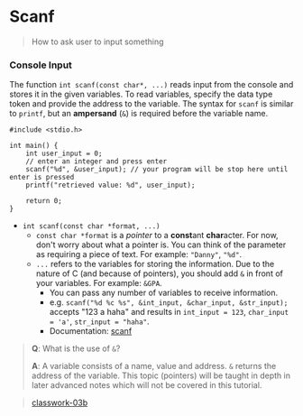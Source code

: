 # Scanf

> How to ask user to input something

### Console Input

The function `int scanf(const char*, ...)` reads input from the console and stores it in the given variables. To read variables, specify the data type token and provide the address to the variable. The syntax for `scanf` is similar to `printf`, but an **ampersand** (`&`) is required before the variable name.

```c=
#include <stdio.h>

int main() {
    int user_input = 0;
    // enter an integer and press enter
    scanf("%d", &user_input); // your program will be stop here until enter is pressed
    printf("retrieved value: %d", user_input);
  
    return 0;
}
```

* `int scanf(const char *format, ...)`
  * `const char *format` is a _pointer_ to a **const**ant **char**acter. For now, don't worry about what a pointer is. You can think of the parameter as requiring a piece of text. For example: `"Danny"`, `"%d"`.
  * `...` refers to the variables for storing the information. Due to the nature of C (and because of pointers), you should add `&` in front of your variables. For example: `&GPA`.
    * You can pass any number of variables to receive information.
    * e.g. `scanf("%d %c %s", &int_input, &char_input, &str_input);` accepts "123 a haha" and results in `int_input = 123`, `char_input = 'a'`, `str_input = "haha"`.
    * Documentation: [scanf](https://www.cplusplus.com/reference/cstdio/scanf/)

> **Q**: What is the use of `&`?
>
> **A**: A variable consists of a name, value and address. `&` returns the address of the variable. This topic (pointers) will be taught in depth in later advanced notes which will not be covered in this tutorial.

> [classwork-03b](../homework/homework-3-introduce-yourself.md#level-2)
